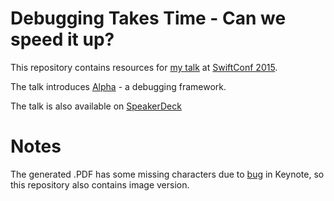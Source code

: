 # Debugging Takes Time - Can we speed it up?

This repository contains resources for [my talk](http://objcgn.com/speaker/dal/) at [SwiftConf 2015](http://objcgn.com).

The talk introduces [Alpha](https://github.com/legoless/Alpha) - a debugging framework.

The talk is also available on [SpeakerDeck](https://speakerdeck.com/legoless/debugging-takes-time-can-we-speed-it-up)

# Notes

The generated .PDF has some missing characters due to [bug](https://discussions.apple.com/thread/5987861?start=15&tstart=0) in Keynote, so this repository also contains image version.
